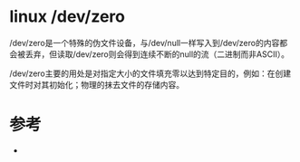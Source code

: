 linux /dev/zero
===============
/dev/zero是一个特殊的伪文件设备，与/dev/null一样写入到/dev/zero的内容都会被丢弃，但读取/dev/zero则会得到连续不断的null的流（二进制而非ASCII）。

/dev/zero主要的用处是对指定大小的文件填充零以达到特定目的，例如：在创建文件时对其初始化；物理的抹去文件的存储内容。

# 参考
 * []()
